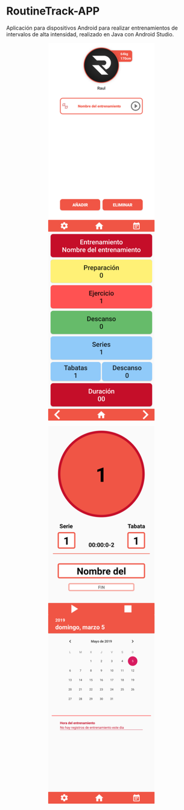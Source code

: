 # RoutineTrack-APP
Aplicación para dispositivos Android para realizar entrenamientos de intervalos de alta intensidad, realizado en Java con Android Studio.

<p align="center">
  <img align="center" height="500" src="./Principal.png">
  <img align="center" height="500" src="./Entrenamiento.png">
</p>

<p align="center">
  <img align="center" height="500" src="./Cronometro.png">
  <img align="center" height="500" src="./Calendario.png">
</p>
